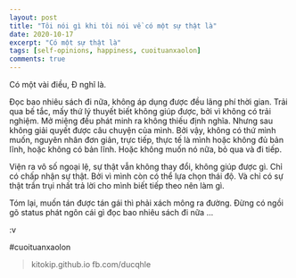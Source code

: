 ```yaml
---
layout: post
title: "Tôi nói gì khi tôi nói về có một sự thật là"
date: 2020-10-17
excerpt: "Có một sự thật là"
tags: [self-opinions, happiness, cuoituanxaolon]
comments: true
---
```


Có một vài điều, Đ nghĩ là.

Đọc bao nhiêu sách đi nữa, không áp dụng được đều lãng phí thời gian. Trải qua bế tắc, mấy thứ lý thuyết biết không giúp được, bởi vì không có trải nghiệm. Mở miệng đều phát minh ra không thiếu định nghĩa. Nhưng sau không giải quyết được câu chuyện của mình.
Bởi vậy, không có thứ mình muốn, nguyên nhân đơn giản, trực tiếp, thực tế là mình hoặc không đủ bản lĩnh, hoặc không có bản lĩnh.
Hoặc không muốn nó nữa, bỏ qua và đi tiếp.

Viện ra vô số ngoại lệ, sự thật vẫn không thay đổi, không giúp được gì.
Chỉ có chấp nhận sự thật. Bởi vì mình còn có thể lựa chọn thái độ.
Và chỉ có sự thật trần trụi nhất trả lời cho mình biết tiếp theo nên làm gì.

Tóm lại, muốn tán được tán gái thì phải xách mông ra đường. Đừng có ngồi gõ status phát ngôn cái gì đọc bao nhiêu sách đi nữa ...

:v

#cuoituanxaolon

> kitokip.github.io
> fb.com/ducqhle
